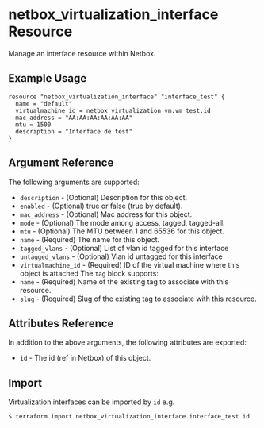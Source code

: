 # netbox\_virtualization\_interface Resource

Manage an interface resource within Netbox.

## Example Usage

```hcl
resource "netbox_virtualization_interface" "interface_test" {
  name = "default"
  virtualmachine_id = netbox_virtualization_vm.vm_test.id
  mac_address = "AA:AA:AA:AA:AA:AA"
  mtu = 1500
  description = "Interface de test"
}
```

## Argument Reference

The following arguments are supported:
* ``description`` - (Optional) Description for this object.
* ``enabled`` - (Optional) true or false (true by default).
* ``mac_address`` - (Optional) Mac address for this object.
* ``mode`` - (Optional) The mode among access, tagged, tagged-all.
* ``mtu`` - (Optional) The MTU between 1 and 65536 for this object.
* ``name`` - (Required) The name for this object.
* ``tagged_vlans`` - (Optional) List of vlan id tagged for this interface
* ``untagged_vlans`` - (Optional) Vlan id untagged for this interface
* ``virtualmachine_id`` - (Required) ID of the virtual machine where this object
is attached
The ``tag`` block supports:
* ``name`` - (Required) Name of the existing tag to associate with this resource.
* ``slug`` - (Required) Slug of the existing tag to associate with this resource.

## Attributes Reference

In addition to the above arguments, the following attributes are exported:
* ``id`` - The id (ref in Netbox) of this object.

## Import

Virtualization interfaces can be imported by `id` e.g.

```
$ terraform import netbox_virtualization_interface.interface_test id
```
